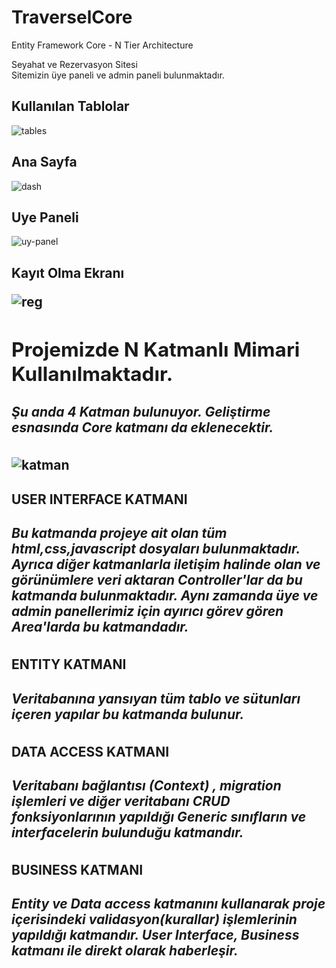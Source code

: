 # TraverselCore
Entity Framework Core - N Tier Architecture

Seyahat ve Rezervasyon Sitesi <br>
Sitemizin üye paneli ve admin paneli bulunmaktadır.

<h2>Kullanılan Tablolar</h2>

![tables](https://user-images.githubusercontent.com/76698070/211226001-887240e2-ac0b-4e71-a2a1-a3db89736a87.png)


<h2>Ana Sayfa</h2>


![dash](https://user-images.githubusercontent.com/76698070/211225962-722d687c-77ec-46f1-baa3-259c0fe5324a.png)


<h2>Uye Paneli</h2>

![uy-panel](https://user-images.githubusercontent.com/76698070/211225976-0641dfc0-dc80-4539-9464-db082b59eca8.png)

<h2>Kayıt Olma Ekranı<h/2>


![reg](https://user-images.githubusercontent.com/76698070/211226040-08c18d1a-8fe8-42a1-a39e-1e8a63230959.png)


<h2>Projemizde N Katmanlı Mimari Kullanılmaktadır.</h2>
<h5>Şu anda 4 Katman bulunuyor. Geliştirme esnasında Core katmanı da eklenecektir.</h5>

![katman](https://user-images.githubusercontent.com/76698070/211226141-606231f4-a574-49ff-885f-d07cbf128486.png)

<h4> USER INTERFACE KATMANI</h4>
<h5>Bu katmanda projeye ait olan tüm html,css,javascript dosyaları bulunmaktadır. Ayrıca diğer katmanlarla iletişim halinde olan ve görünümlere veri aktaran Controller'lar da bu katmanda bulunmaktadır. Aynı zamanda üye ve admin panellerimiz için ayırıcı görev gören Area'larda bu katmandadır.</h5>

<h4>ENTITY KATMANI</h4>
<h5>Veritabanına yansıyan tüm tablo ve sütunları içeren yapılar bu katmanda bulunur.</h5>

<h4> DATA ACCESS KATMANI</h4>
<h5>Veritabanı bağlantısı (Context) , migration işlemleri ve diğer veritabanı CRUD fonksiyonlarının yapıldığı Generic sınıfların ve interfacelerin bulunduğu katmandır.</h5>

<h4> BUSINESS KATMANI</h4>
<h5>Entity ve Data access katmanını kullanarak proje içerisindeki validasyon(kurallar) işlemlerinin yapıldığı katmandır. User Interface, Business katmanı ile direkt olarak haberleşir.</h5>
